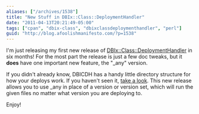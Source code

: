 ```yaml
---
aliases: ["/archives/1538"]
title: "New Stuff in DBIx::Class::DeploymentHandler"
date: "2011-04-13T20:21:49-05:00"
tags: ["cpan", "dbix-class", "dbixclassdeploymenthandler", "perl"]
guid: "http://blog.afoolishmanifesto.com/?p=1538"
---
```

I'm just releasing my first new release of [DBIx::Class::DeploymentHandler](http://search.cpan.org/perldoc?DBIx::Class::DeploymentHandler) in six months! For the most part the release is just a few doc tweaks, but it **does** have one important new feature, the "\_any" version.

If you didn't already know, DBICDH has a handy little directory structure for how your deploys work. If you haven't seen it, [take a look](http://search.cpan.org/~frew/DBIx-Class-DeploymentHandler-0.001004/lib/DBIx/Class/DeploymentHandler/DeployMethod/SQL/Translator.pm#DIRECTORY_LAYOUT). This new release allows you to use \_any in place of a version or version set, which will run the given files no matter what version you are deploying to.

Enjoy!
